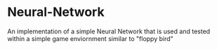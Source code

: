 # Neural-Network
 An implementation of a simple Neural Network that is used and tested within a simple game enviornment similar to "floppy bird"
